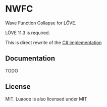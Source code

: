 NWFC
=====

Wave Function Collapse for LÖVE.

LÖVE 11.3 is required.

This is direct rewrite of the [C# implementation](https://github.com/mxgmn/WaveFunctionCollapse)

Documentation
-----

TODO

License
-----

MIT. Luaoop is also licensed under MIT

